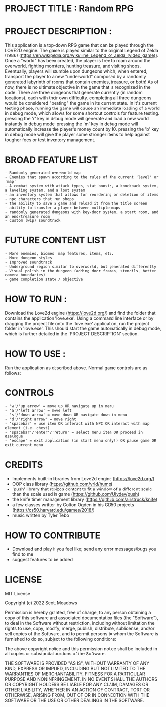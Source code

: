 # PROJECT TITLE : Random RPG

# PROJECT DESCRIPTION : 
  This application is a top-down RPG game that can be played through the LOVE2D engine. The game is played similar to the original Legend of Zelda (1986) (https://en.wikipedia.org/wiki/The_Legend_of_Zelda_(video_game)). Once a "world" has been created, the player is free to roam around the overworld, fighting monsters, hunting treasure, and visiting shops. Eventually, players will stumble upon dungeons which, when entered, transport the player to a new "underworld" composed by a randomly generated labyrinth of rooms that contain enemies, treasure, or both! As of now, there is no ultimate objective in the game that is recognized in the code. There are three dungeons that generate currently (in random locations), each with their own difficulty. completing all three dungeons would be considered "beating" the game in its current state. In it's current testing phase, running the game will cause an immediate loading of a world in debug mode, which allows for some shortcut controls for feature testing. pressing the 'r' key in debug mode will generate and load a new world instantly in debug mode. pressing the 'm' key in debug mode will automatically increase the player's money count by 10. pressing the 'b' key in debug mode will give the player some stronger items to help against tougher foes or test inventory management.
  # BROAD FEATURE LIST
    - Randomly generated overworld map
    - Enemies that spawn according to the rules of the current 'level' or 'map'
    - A combat system with attack types, stat boosts, a knockback system, a leveling system, and a loot system
    - an inventory system that allows for reordering or deletion of items
    - npc characters that run shops
    - the ability to save a game and reload it from the title screen
    - ability to transfer a player between multiple maps
    - randomly generated dungeons with key-door system, a start room, and an end/treasure room
    - custom (wip) soundtrack
  # FUTURE CONTENT LIST
    - More enemies, biomes, map features, items, etc.
    - More dungeon styles
    - Improved soundtrack
    - Underground region similar to overworld, but generated differently
    - Visual polish in the dungeon (adding door frames, stencils, better camera boundaries)
    - game completion state / objective
    
# HOW TO RUN : 
  Download the Love2d engine (https://love2d.org/) and find the folder that contains the application 'love.exe'. Using a command line interface or by dragging the project file onto the 'love.exe' application, run the project folder in 'love.exe'. This should start the game automatically in debug mode, which is further detailed in the 'PROJECT DESCRIPTION' section.

# HOW TO USE : 
  Run the application as described above. Normal game controls are as follows:
  # CONTROLS
    - 'w'/'up arrow' = move up OR navigate up in menu
    - 'a'/'left arrow' = move left
    - 's'/'down arrow' = move down OR navigate down in menu
    - 'd'/'right arrow' = move right
    - 'spacebar' = use item OR interact with NPC OR interact with map element (i.e. chest)
    - 'spacebar'/'enter'/'return' = select menu item OR proceed in dialogue
    - 'escape' = exit application (in start menu only!) OR pause game OR exit current menu
    
# CREDITS 
  - Implements built-in libraries from Love2d engine (https://love2d.org/)
  - OOP class library (https://github.com/vrld/hump)
  - 'push' library that resizes content to fit a window of a different scale than the scale used in game (https://github.com/Ulydev/push)
  - the knife timer management library (https://github.com/airstruck/knife)
  - a few classes written by Colton Ogden in his GD50 projects (https://cs50.harvard.edu/games/2018/)
  - music written by Tyler Tebo
  
# HOW TO CONTRIBUTE
  - Download and play if you feel like; send any error messages/bugs you find to me
  - suggest features to be added

# LICENSE
MIT License

Copyright (c) 2022 Scott Meadows

Permission is hereby granted, free of charge, to any person obtaining a copy
of this software and associated documentation files (the "Software"), to deal
in the Software without restriction, including without limitation the rights
to use, copy, modify, merge, publish, distribute, sublicense, and/or sell
copies of the Software, and to permit persons to whom the Software is
furnished to do so, subject to the following conditions:

The above copyright notice and this permission notice shall be included in all
copies or substantial portions of the Software.

THE SOFTWARE IS PROVIDED "AS IS", WITHOUT WARRANTY OF ANY KIND, EXPRESS OR
IMPLIED, INCLUDING BUT NOT LIMITED TO THE WARRANTIES OF MERCHANTABILITY,
FITNESS FOR A PARTICULAR PURPOSE AND NONINFRINGEMENT. IN NO EVENT SHALL THE
AUTHORS OR COPYRIGHT HOLDERS BE LIABLE FOR ANY CLAIM, DAMAGES OR OTHER
LIABILITY, WHETHER IN AN ACTION OF CONTRACT, TORT OR OTHERWISE, ARISING FROM,
OUT OF OR IN CONNECTION WITH THE SOFTWARE OR THE USE OR OTHER DEALINGS IN THE
SOFTWARE.
